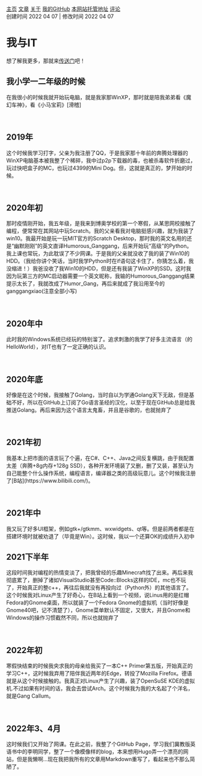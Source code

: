 [主页](https://ganggangxiao.github.io/)
[文章](https://ganggangxiao.github.io/list/)
[关于](https://ganggangxiao.github.io/about/)
[我的GitHub](https://github.com/ganggangxiao/)
[本网站托管地址](https://github.com/ganggangxiao/ganggangxiao.github.io/)
[评论](https://github.com/ganggangxiao/ganggangxiao.github.io/issues)  
创建时间 2022 04 07 | 修改时间 2022 04 07

# **我与IT**
想了解我更多，那就来[传送门](https://github.com/ganggangxiao/ganggangxiao/)吧！
<h2>我小学一二年级的时候</h2>
<p>在我很小的时候我就开始玩电脑，就是我家那WinXP，那时就是陪我弟弟看《魔幻车神》，看《小马宝莉》[滑稽]</p><br />

<h2>2019年</h2>
<p>这个时候我学习打字，父亲为我注册了QQ，于是我家那十年前的奔腾处理器的WinXP电脑基本被我整了个稀碎，我中过p2p下载器的毒，也被杀毒软件折磨过，玩过快吧盒子的MC，也玩过4399的Mini Dog。但，这就是真正的，梦开始的时候。</p><br />

<h2>2020年初</h2>
<p>那时疫情刚开始，我五年级，是我来到博奥学校的第一个寒假，从某思网校接触了编程，便常常在其网站中玩Scratch。我的父亲看我对电脑挺感兴趣，就为我装了win10。我最开始是玩一玩MIT官方的Scratch Desktop，那时我的英文名用的还是“幽默刚刚”的英文直译Humorous_Ganggang，后来开始玩“高级”的Python。我上课也常玩，为此耽误了不少网课。于是我的父亲就没收了我的装了Win10的HDD。（我给你讲个笑话，当时我学Python时在if语句这卡住了，你猜怎么着，我没缩进！）我爸没收了我Win10的HDD，但是还有我装了WinXP的SSD。这时我因为玩第三方的MC启动器需要一个英文昵称，我输的Humorous_Ganggang结果提示太长了，我就改成了Humor_Gang，再后来就成了我沿用至今的ganggangxiao(注意全部小写)</p><br />

<h2>2020年中</h2>
<p>此时我的Windows系统已经玩的特别溜了。追求刺激的我学了好多主流语言（的HelloWorld），对IT也有了一定正确的认识。</p><br />

<h2>2020年底</h2>
<p>好像是在这个时候，我接触了Golang，当时自以为学通Golang天下无敌，但是基础不好，所以在GitHub上订阅了Go语言圣经的汉化，以至于现在GitHub总是给我推送Golang。再后来因为这个语言太鬼畜，并且是谷歌的，也就抛弃了</p><br />

<h2>2021年初</h2>
<p>我基本上把市面的语言玩了个遍，在C#、C++、Java之间反复横跳，由于我配置太差（奔腾+8g内存+128g SSD），各种开发环境装了又删，删了又装，甚至认为自己能整个什么操作系统，编程语言，编译器之类的高级玩意儿。这个时候我注册了[B站](https://www.bilibili.com/)。</p><br />

<h2>2021年中</h2>
<p>我又玩了好多UI框架，例如gtk+/gtkmm、wxwidgets、qt等。但是前两者都是在搭建环境时就被劝退了（毕竟是Win）。这时候，我以一个还算OK的成绩升入初中</p>

<h2>2021下半年</h2>
<p>这段时间我对编程的热情变淡了，把我曾经的乐趣Minecraft找了出来。再后来我彻底累了，删掉了诸如VisualStudio甚至Code::Blocks这样的IDE，mc也不玩了，开始真正的整c++，再往后我就没有再投向过（Python外）的其他语言了。这个时候我对Linux产生了好奇心，在B站上看到一个视频，说Linus用的是红帽Fedora的Gnome桌面，所以就装了一个Fedora Gnome的虚拟机（当时好像是Gnome40吧，记不清楚了），Gnome菜单默认不固定，又很大，并且Gnome和Windows的操作习惯截然不同，所以也就抛弃了</p><br />

<h2>2022年初</h2>
<p>寒假快结束的时候我央求我的母亲给我买了一本C++ Primer第五版，开始真正的学习C++，这时候我弃用了陪伴我近两年的Edge，转投了Mozilla Firefox。德语就是从这个时候接触的。我真正对Linux产生了兴趣，装了OpenSuSE KDE的虚拟机.不过如果有时间的话，我会去尝试Arch。这个时候我为我的大名起了个洋名，就是Gang Callum。</p><br />

<h2>2022年3、4月</h2>
<p>这时候我们又开始了网课。在此之前，我整了个GitHub Page，学习我们冀教版英语书中的李明同学，整了一个像模像样的blog，本来想用Hugo弄一个漂亮的网站，但是我懒啊...现在我把我所有的文章用Markdown重写了，看起来也不那么简陋了。</p><br />

